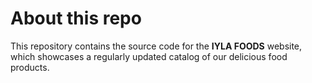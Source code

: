 # About this repo

This repository contains the source code for the **IYLA FOODS** website, which
showcases a regularly updated catalog of our delicious food products.
